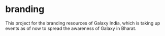 # branding
This project for the branding resources of Galaxy India, which is taking up events as of now to spread the awareness of Galaxy in Bharat.
